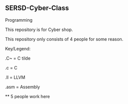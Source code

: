 ## SERSD-Cyber-Class

Programming

This repository is for Cyber shop.

This repository only consists of 4 people for some reason.

Key/Legend:

  .C~ = C tilde

  .c = C

  .ll = LLVM

  .asm = Assembly

** 5 people work here
